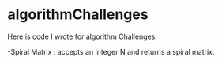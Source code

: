 # algorithmChallenges
Here is code I wrote for algorithm Challenges.

-Spiral Matrix : accepts an integer N and returns a spiral matrix.
